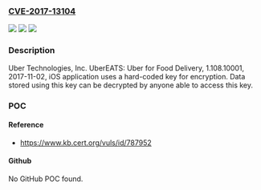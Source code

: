 ### [CVE-2017-13104](https://cve.mitre.org/cgi-bin/cvename.cgi?name=CVE-2017-13104)
![](https://img.shields.io/static/v1?label=Product&message=UberEATS%3A%20Uber%20for%20Food%20Delivery&color=blue)
![](https://img.shields.io/static/v1?label=Version&message=1.108.100011.108.10001%20&color=brighgreen)
![](https://img.shields.io/static/v1?label=Vulnerability&message=CWE-798&color=brighgreen)

### Description

Uber Technologies, Inc. UberEATS: Uber for Food Delivery, 1.108.10001, 2017-11-02, iOS application uses a hard-coded key for encryption. Data stored using this key can be decrypted by anyone able to access this key.

### POC

#### Reference
- https://www.kb.cert.org/vuls/id/787952

#### Github
No GitHub POC found.


